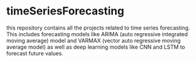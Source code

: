 # timeSeriesForecasting
this repository contains all the projects related to time series forecasting. This includes forecasting models like ARIMA (auto regressive integrated moving average) model and VARMAX (vector auto regressive moving average model) as well as deep learning models like CNN and LSTM to forecast future values.
